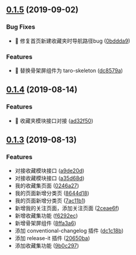 ## [0.1.5](https://github.com/lentoo/code-audition/compare/0.1.4...0.1.5) (2019-09-02)


### Bug Fixes

* 🐛 修复首页新建收藏夹时导航路径bug ([0bddda9](https://github.com/lentoo/code-audition/commit/0bddda9))


### Features

* 🎸 替换骨架屏组件为 taro-skeleton ([dc8579a](https://github.com/lentoo/code-audition/commit/dc8579a))



## [0.1.4](https://github.com/lentoo/code-audition/compare/0.1.3...0.1.4) (2019-08-14)


### Features

* 🎸 收藏夹模块接口对接 ([ad32f50](https://github.com/lentoo/code-audition/commit/ad32f50))



## [0.1.3](https://github.com/lentoo/code-audition/compare/0246a27...0.1.3) (2019-08-13)


### Features

* 对接收藏模块接口 ([a9de20d](https://github.com/lentoo/code-audition/commit/a9de20d))
* 对接收藏模块接口 ([a35d68d](https://github.com/lentoo/code-audition/commit/a35d68d))
* 我的收藏集页面 ([0246a27](https://github.com/lentoo/code-audition/commit/0246a27))
* 我的页面新增分类页 ([8644d18](https://github.com/lentoo/code-audition/commit/8644d18))
* 我的页面新增分类页 ([7ac11b1](https://github.com/lentoo/code-audition/commit/7ac11b1))
* 新增我的关注页面，添加关注页面 ([2ceae6f](https://github.com/lentoo/code-audition/commit/2ceae6f))
* 新增收藏集功能 ([f6292ec](https://github.com/lentoo/code-audition/commit/f6292ec))
* 新增骨架屏组件 ([8ffa3a6](https://github.com/lentoo/code-audition/commit/8ffa3a6))
* 添加 conventional-changelog 插件 ([dc1c18b](https://github.com/lentoo/code-audition/commit/dc1c18b))
* 添加 release-it 插件 ([20650ba](https://github.com/lentoo/code-audition/commit/20650ba))
* 添加收藏集功能 ([9b0c297](https://github.com/lentoo/code-audition/commit/9b0c297))



